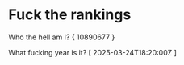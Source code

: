 # Fuck the rankings

Who the hell am I?
{ 10890677 }

What fucking year is it?
[ 2025-03-24T18:20:00Z ]
